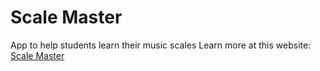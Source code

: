 #  Scale Master
App to help students learn their music scales
Learn more at this website: [Scale Master](https://www.carterapps.net/apps/ScaleMaster)


